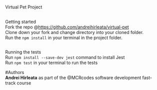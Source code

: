 #
Virtual Pet Project

##
Getting started  
Fork the repo @https://github.com/andreihirleata/virtual-pet  
Clone down your fork and change directory into your cloned folder.  
Run the ```npm install``` in your terminal in the project folder.

##
Running the tests  
Run ```npm install --save-dev jest``` command to install Jest  
Run ```npm test``` in your terminal to run the tests  

#Authors  
**Andrei Hirleata** as part of the @MCRcodes software development fast-track course
